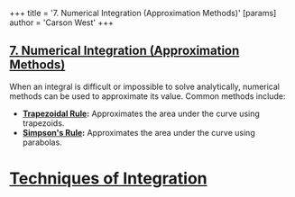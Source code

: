 +++
 title = '7. Numerical Integration (Approximation Methods)'
[params]
	author = 'Carson West'
+++
## [7. Numerical Integration (Approximation Methods)](./../7.-numerical-integration-(approximation-methods)/) 
When an integral is difficult or impossible to solve analytically, numerical methods can be used to approximate its value.  Common methods include:

* **[Trapezoidal Rule](./../trapezoidal-rule/):** Approximates the area under the curve using trapezoids.
* **[Simpson's Rule](./../simpsons-rule/):** Approximates the area under the curve using parabolas.

# [Techniques of Integration](./../techniques-of-integration/)